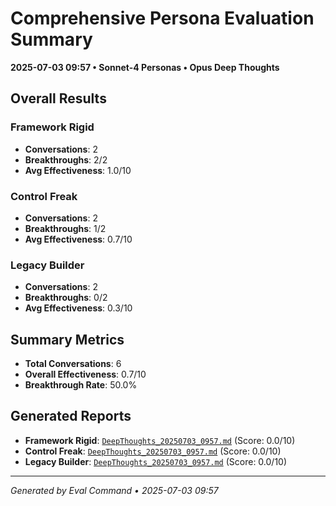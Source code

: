 # Comprehensive Persona Evaluation Summary
**2025-07-03 09:57 • Sonnet-4 Personas • Opus Deep Thoughts**

## Overall Results

### Framework Rigid
- **Conversations**: 2
- **Breakthroughs**: 2/2
- **Avg Effectiveness**: 1.0/10

### Control Freak
- **Conversations**: 2
- **Breakthroughs**: 1/2
- **Avg Effectiveness**: 0.7/10

### Legacy Builder
- **Conversations**: 2
- **Breakthroughs**: 0/2
- **Avg Effectiveness**: 0.3/10

## Summary Metrics
- **Total Conversations**: 6
- **Overall Effectiveness**: 0.7/10
- **Breakthrough Rate**: 50.0%

## Generated Reports
- **Framework Rigid**: [`DeepThoughts_20250703_0957.md`](docs/prototype/DeepThoughts/DeepThoughts_20250703_0957.md) (Score: 0.0/10)
- **Control Freak**: [`DeepThoughts_20250703_0957.md`](docs/prototype/DeepThoughts/DeepThoughts_20250703_0957.md) (Score: 0.0/10)
- **Legacy Builder**: [`DeepThoughts_20250703_0957.md`](docs/prototype/DeepThoughts/DeepThoughts_20250703_0957.md) (Score: 0.0/10)

---
*Generated by Eval Command • 2025-07-03 09:57*
